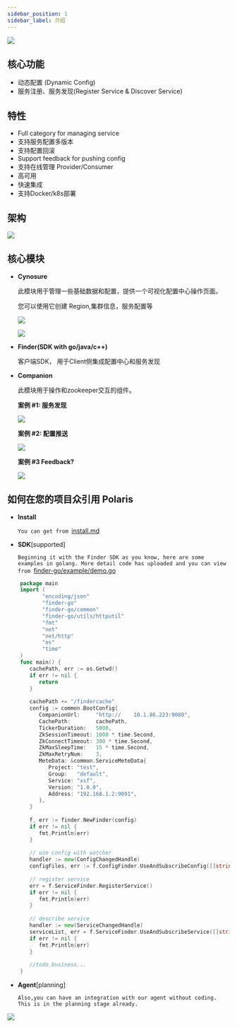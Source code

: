 ```yaml
---
sidebar_position: 1
sidebar_label: 介绍
---
```

![](img/polaris-w.png)

## 核心功能
- 动态配置 (Dynamic Config)
- 服务注册、服务发现(Register Service & Discover Service)

## 特性
- Full category for managing service
- 支持服务配置多版本
- 支持配置回滚
- Support feedback for pushing config
- 支持在线管理 Provider/Consumer
- 高可用
- 快速集成
- 支持Docker/k8s部署

## 架构
![](img/15138432239107.jpg)

## 核心模块
- **Cynosure**

  此模块用于管理一些基础数据和配置，提供一个可视化配置中心操作页面。

  您可以使用它创建 Region,集群信息，服务配置等
  
  ![](img/polaris.png)


  ![](img/15138461728383.jpg)

- **Finder(SDK with go/java/c++)**

  客户端SDK， 用于Client侧集成配置中心和服务发现  

- **Companion**

  此模块用于操作和zookeeper交互的组件。 
  
  **案例 #1: 服务发现**

  ![](img/15138469634925.jpg)

  **案例 #2: 配置推送**

  ![](img/15138470006112.jpg)

  **案例 #3 Feedback?**

  ![](img/15138470283686.jpg)



## 如何在您的项目众引用 **Polaris**

- **Install**

  `You can get from `[install.md](img/install)


- **SDK**[supported]

  `Beginning it with the Finder SDK as you know, here are some examples in golang. More detail code has uploaded and you can view from `[finder-go/example/demo.go](http://git.xfyun.cn/AIaaS/finder-go/src/master/example/demo.go)

```go
    package main
    import (
	       "encoding/json"
	       "finder-go"
	       "finder-go/common"
	       "finder-go/utils/httputil"
	       "fmt"
	       "net"
	       "net/http"
	       "os"
	       "time"
    )    
    func main() {
       cachePath, err := os.Getwd()
	   if err != nil {
		  return
       }        
        
	   cachePath += "/findercache"
	   config := common.BootConfig{
		  CompanionUrl:     "http://    10.1.86.223:9080",
		  CachePath:        cachePath,
		  TickerDuration:   5000,
		  ZkSessionTimeout: 1000 * time.Second,
		  ZkConnectTimeout: 300 * time.Second,
		  ZkMaxSleepTime:   15 * time.Second,
		  ZkMaxRetryNum:    3,
		  MeteData: &common.ServiceMeteData{
			 Project: "test",
			 Group:   "default",
			 Service: "xsf",
			 Version: "1.0.0",
			 Address: "192.168.1.2:9091",
		  },
	   }	
       
	   f, err := finder.NewFinder(config)
	   if err != nil {
		  fmt.Println(err)
	   }	   
       
	   // use config with watcher
	   handler := new(ConfigChangedHandle)
	   configFiles, err := f.ConfigFinder.UseAndSubscribeConfig([]string{"default.cfg", "xsfc.tmol"}, handler)	   
       
	   // register service 
	   err = f.ServiceFinder.RegisterService()
	   if err != nil {
		  fmt.Println(err)
	   } 	   
       
	   // describe service
	   handler := new(ServiceChangedHandle)
	   serviceList, err = f.ServiceFinder.UseAndSubscribeService([]string{"xsf"}, handler)
	   if err != nil {
		  fmt.Println(err)
	   }	   
       
	   //todo business...
    }
```

- **Agent**[planning]

  `Also,you can have an integration with our agent without coding. This is in the planning stage already.`

![](img/15138545464059.jpg)


